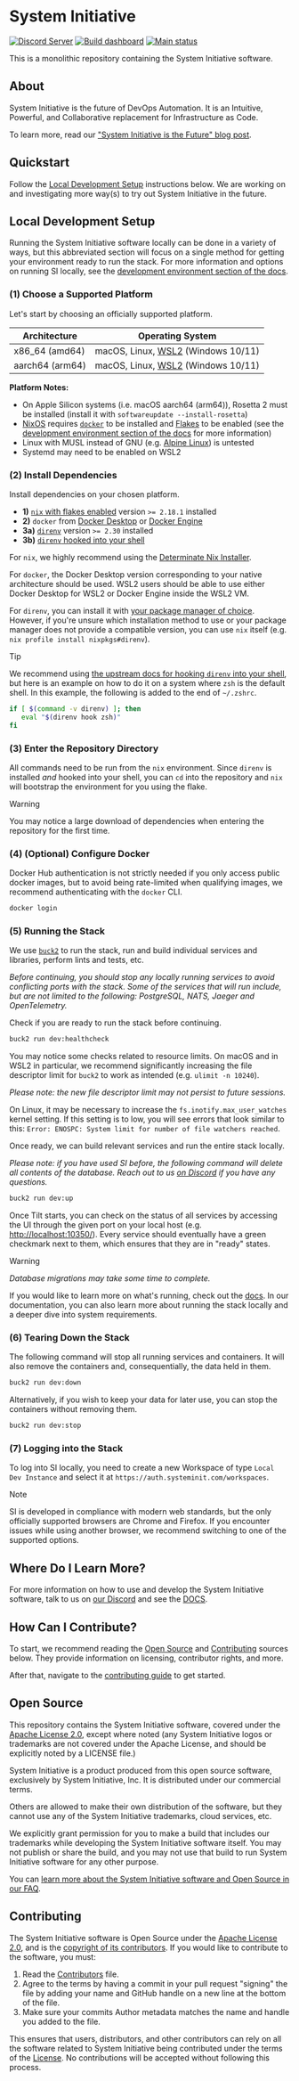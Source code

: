 # System Initiative

[![Discord Server](https://img.shields.io/badge/discord-gray?style=for-the-badge&logo=discord&logoColor=white)](https://discord.com/invite/system-init)
[![Build dashboard](https://img.shields.io/badge/build%20dashboard-gray?style=for-the-badge&logo=buildkite&logoColor=white)](https://buildkite.com/system-initiative)
[![Main status](https://img.shields.io/buildkite/ecdbcb0ae243a74976f62a95826ec1fce62707e6fe07e4b973?style=for-the-badge&logo=buildkite&label=main)](https://buildkite.com/system-initiative/si-merge-main)

This is a monolithic repository containing the System Initiative software.

## About

System Initiative is the future of DevOps Automation. It is an Intuitive, Powerful, and Collaborative replacement for Infrastructure as Code.

To learn more, read our ["System Initiative is the Future" blog post](https://www.systeminit.com/blog-system-initiative-is-the-future).

## Quickstart

Follow the [Local Development Setup](#local-development-setup) instructions below.
We are working on and investigating more way(s) to try out System Initiative in the future.

## Local Development Setup

Running the System Initiative software locally can be done in a variety of ways, but this abbreviated section will focus on a single method for getting your environment ready to run the stack.
For more information and options on running SI locally, see the [development environment section of the docs](DOCS.md).

### (1) Choose a Supported Platform

Let's start by choosing an officially supported platform.

| Architecture    | Operating System                                                                     |
|-----------------|--------------------------------------------------------------------------------------|
| x86_64 (amd64)  | macOS, Linux, [WSL2](https://learn.microsoft.com/en-us/windows/wsl/) (Windows 10/11) |
| aarch64 (arm64) | macOS, Linux, [WSL2](https://learn.microsoft.com/en-us/windows/wsl/) (Windows 10/11) |

**Platform Notes:**
* On Apple Silicon systems (i.e. macOS aarch64 (arm64)), Rosetta 2 must be installed (install it with `softwareupdate --install-rosetta`)
* [NixOS](https://nixos.org/) requires [`docker`](https://nixos.wiki/wiki/Docker) to be installed and [Flakes](https://nixos.wiki/wiki/Flakes) to be enabled (see the [development environment section of the docs](DOCS.md) for more information)
* Linux with MUSL instead of GNU (e.g. [Alpine Linux](https://www.alpinelinux.org/)) is untested
* Systemd may need to be enabled on WSL2

### (2) Install Dependencies

Install dependencies on your chosen platform.

- **1)** [`nix` with flakes enabled](https://github.com/DeterminateSystems/nix-installer) version `>= 2.18.1` installed
- **2)** `docker` from [Docker Desktop](https://www.docker.com/products/docker-desktop/) or [Docker Engine](https://docs.docker.com/engine/)
- **3a)** [`direnv`](https://direnv.net) version `>= 2.30` installed
- **3b)** [`direnv` hooked into your shell](https://direnv.net/docs/hook.html)

For `nix`, we highly recommend using the [Determinate Nix Installer](https://github.com/DeterminateSystems/nix-installer).

For `docker`, the Docker Desktop version corresponding to your native architecture should be used.
WSL2 users should be able to use either Docker Desktop for WSL2 or Docker Engine inside the WSL2 VM.

For `direnv`, you can install it with [your package manager of choice](https://direnv.net/docs/installation.html).
However, if you're unsure which installation method to use or your package manager does not provide a compatible version, you can use `nix` itself (e.g. `nix profile install nixpkgs#direnv`).

> [!TIP]
> We recommend using [the upstream docs for hooking `direnv` into your shell](https://direnv.net/docs/hook.html), but here is an example on how to do it on a system where `zsh` is the default shell.
> In this example, the following is added to the end of `~/.zshrc`.
>
> ```zsh
> if [ $(command -v direnv) ]; then
>    eval "$(direnv hook zsh)"
> fi
> ```

### (3) Enter the Repository Directory

All commands need to be run from the `nix` environment.
Since `direnv` is installed _and_ hooked into your shell, you can `cd` into the repository and `nix` will bootstrap the environment for you using the flake.

> [!WARNING]
> You may notice a large download of dependencies when entering the repository for the first time.

### (4) (Optional) Configure Docker

Docker Hub authentication is not strictly needed if you only access public docker images, but to avoid being rate-limited when qualifying images, we recommend authenticating with the `docker` CLI.

```bash
docker login
```

### (5) Running the Stack

We use [`buck2`](https://github.com/facebook/buck2) to run the stack, run and build individual services and libraries, perform lints and tests, etc.

_Before continuing, you should stop any locally running services to avoid conflicting ports with the stack.
Some of the services that will run include, but are not limited to the following: PostgreSQL, NATS, Jaeger and OpenTelemetry._

Check if you are ready to run the stack before continuing.

```bash
buck2 run dev:healthcheck
```

You may notice some checks related to resource limits.
On macOS and in WSL2 in particular, we recommend significantly increasing the file descriptor limit for `buck2` to work as intended (e.g. `ulimit -n 10240`).

_Please note: the new file descriptor limit may not persist to future sessions._

On Linux, it may be necessary to increase the `fs.inotify.max_user_watches` kernel setting. If this setting is to low, you will see
errors that look similar to this: `Error: ENOSPC: System limit for number of file watchers reached`.

Once ready, we can build relevant services and run the entire stack locally.

_Please note: if you have used SI before, the following command will delete all contents of the database.
Reach out to us [on Discord](https://discord.com/invite/system-init) if you have any questions._

```bash
buck2 run dev:up
```

Once Tilt starts, you can check on the status of all services by accessing the UI through the given port on your local host (e.g. [http://localhost:10350/](http://localhost:10350/)).
Every service should eventually have a green checkmark next to them, which ensures that they are in "ready" states.

> [!WARNING]
> _Database migrations may take some time to complete._

If you would like to learn more on what's running, check out the [docs](DOCS.md).
In our documentation, you can also learn more about running the stack locally and a deeper dive into system requirements.

### (6) Tearing Down the Stack

The following command will stop all running services and containers.
It will also remove the containers and, consequentially, the data held in them.

```bash
buck2 run dev:down
```

Alternatively, if you wish to keep your data for later use, you can stop the containers without removing them.

```bash
buck2 run dev:stop
```

### (7) Logging into the Stack

To log into SI locally, you need to create a new Workspace of type `Local Dev Instance` and select it at `https://auth.systeminit.com/workspaces`.

> [!NOTE]
> SI is developed in compliance with modern web standards, but the only officially supported browsers are Chrome and Firefox.
> If you encounter issues while using another browser, we recommend switching to one of the supported options.

## Where Do I Learn More?

For more information on how to use and develop the System Initiative software, talk to us on
[our Discord](https://discord.com/invite/system-init) and see the [DOCS](DOCS.md).

## How Can I Contribute?

To start, we recommend reading the [Open Source](#open-source) and [Contributing](#contributing) sources below.
They provide information on licensing, contributor rights, and more.

After that, navigate to the [contributing guide](CONTRIBUTING.md) to get started.

## Open Source

This repository contains the System Initiative software, covered under the [Apache License 2.0](LICENSE), except where noted (any System Initiative logos or trademarks are not covered under the Apache License, and should be explicitly noted by a LICENSE file.)

System Initiative is a product produced from this open source software, exclusively by System Initiative, Inc. It is distributed under our commercial terms.

Others are allowed to make their own distribution of the software, but they cannot use any of the System Initiative trademarks, cloud services, etc.

We explicitly grant permission for you to make a build that includes our trademarks while developing the System Initiative software itself. You may not publish or share the build, and you may not use that build to run System Initiative software for any other purpose.

You can [learn more about the System Initiative software and Open Source in our FAQ](https://systeminit.com/open-source).

## Contributing

The System Initiative software is Open Source under the [Apache License 2.0](LICENSE), and is the [copyright of its contributors](NOTICE). If you would like to contribute to the software, you must:

1. Read the [Contributors](CONTRIBUTORS.md) file.
2. Agree to the terms by having a commit in your pull request "signing" the file by adding your name and GitHub handle on a new line at the bottom of the file.
3. Make sure your commits Author metadata matches the name and handle you added to the file.

This ensures that users, distributors, and other contributors can rely on all the software related to System Initiative being contributed under the terms of the [License](LICENSE). No contributions will be accepted without following this process.
